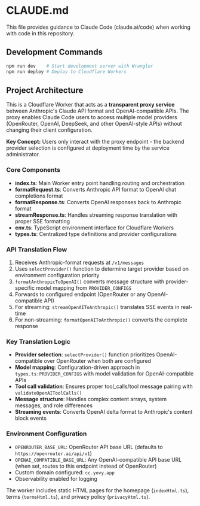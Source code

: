 # CLAUDE.md

This file provides guidance to Claude Code (claude.ai/code) when working with code in this repository.

## Development Commands

```bash
npm run dev    # Start development server with Wrangler
npm run deploy # Deploy to Cloudflare Workers
```

## Project Architecture

This is a Cloudflare Worker that acts as a **transparent proxy service** between Anthropic's Claude API format and OpenAI-compatible APIs. The proxy enables Claude Code users to access multiple model providers (OpenRouter, OpenAI, DeepSeek, and other OpenAI-style APIs) without changing their client configuration.

**Key Concept:** Users only interact with the proxy endpoint - the backend provider selection is configured at deployment time by the service administrator.

### Core Components

- **index.ts**: Main Worker entry point handling routing and orchestration
- **formatRequest.ts**: Converts Anthropic API format to OpenAI chat completions format
- **formatResponse.ts**: Converts OpenAI responses back to Anthropic format  
- **streamResponse.ts**: Handles streaming response translation with proper SSE formatting
- **env.ts**: TypeScript environment interface for Cloudflare Workers
- **types.ts**: Centralized type definitions and provider configurations

### API Translation Flow

1. Receives Anthropic-format requests at `/v1/messages`
2. Uses `selectProvider()` function to determine target provider based on environment configuration priority
3. `formatAnthropicToOpenAI()` converts message structure with provider-specific model mapping from `PROVIDER_CONFIGS`
4. Forwards to configured endpoint (OpenRouter or any OpenAI-compatible API)
5. For streaming: `streamOpenAIToAnthropic()` translates SSE events in real-time
6. For non-streaming: `formatOpenAIToAnthropic()` converts the complete response

### Key Translation Logic

- **Provider selection**: `selectProvider()` function prioritizes OpenAI-compatible over OpenRouter when both are configured
- **Model mapping**: Configuration-driven approach in `types.ts:PROVIDER_CONFIGS` with model validation for OpenAI-compatible APIs
- **Tool call validation**: Ensures proper tool_calls/tool message pairing with `validateOpenAIToolCalls()`
- **Message structure**: Handles complex content arrays, system messages, and role differences
- **Streaming events**: Converts OpenAI delta format to Anthropic's content block events

### Environment Configuration

- `OPENROUTER_BASE_URL`: OpenRouter API base URL (defaults to `https://openrouter.ai/api/v1`)
- `OPENAI_COMPATIBLE_BASE_URL`: Any OpenAI-compatible API base URL (when set, routes to this endpoint instead of OpenRouter)
- Custom domain configured: `cc.yovy.app`
- Observability enabled for logging

The worker includes static HTML pages for the homepage (`indexHtml.ts`), terms (`termsHtml.ts`), and privacy policy (`privacyHtml.ts`).